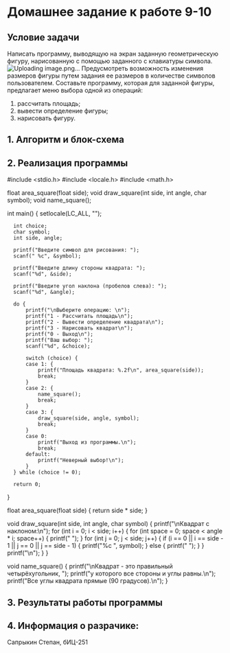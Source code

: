 # Домашнее задание к работе 9-10
## Условие задачи
Написать программу, выводящую на экран заданную геометрическую фигуру, нарисованную с помощью заданного с клавиатуры символа.
![Uploading image.png…]()
Предусмотреть возможность изменения размеров фигуры путем задания ее размеров в количестве символов пользователем. Составьте программу, которая для заданной фигуры, предлагает меню выбора одной из операций:

1) рассчитать площадь;
2) вывести определение фигуры;
3) нарисовать фигуру.
## 1. Алгоритм и блок-схема
## 2. Реализация программы
  #include <stdio.h>
  #include <locale.h>
  #include <math.h>
  
  float area_square(float side);
  void draw_square(int side, int angle, char symbol);
  void name_square();
  
  int main() {
      setlocale(LC_ALL, "");
  
      int choice;
      char symbol;
      int side, angle;
  
      printf("Введите символ для рисования: ");
      scanf(" %c", &symbol);
  
      printf("Введите длину стороны квадрата: ");
      scanf("%d", &side);
  
      printf("Введите угол наклона (пробелов слева): ");
      scanf("%d", &angle);
  
      do {
          printf("\nВыберите операцию: \n");
          printf("1 - Рассчитать площадь\n");
          printf("2 - Вывести определение квадрата\n");
          printf("3 - Нарисовать квадрат\n");
          printf("0 - Выход\n");
          printf("Ваш выбор: ");
          scanf("%d", &choice);
  
          switch (choice) {
          case 1: {
              printf("Площадь квадрата: %.2f\n", area_square(side));
              break;
          }
          case 2: {
              name_square();
              break;
          }
          case 3: {
              draw_square(side, angle, symbol);
              break;
          }
          case 0:
              printf("Выход из программы.\n");
              break;
          default:
              printf("Неверный выбор!\n");
          }
      } while (choice != 0);
  
      return 0;
  }
  
  float area_square(float side) {
      return side * side;
  }
  
  void draw_square(int side, int angle, char symbol) {
      printf("\nКвадрат с наклоном:\n");
      for (int i = 0; i < side; i++) {
          for (int space = 0; space < angle * i; space++) {
              printf(" ");
          }
          for (int j = 0; j < side; j++) {
              if (i == 0 || i == side - 1 || j == 0 || j == side - 1) {
                  printf("%c ", symbol);
              }
              else {
                  printf("  ");
              }
          }
          printf("\n");
      }
  }
  
  void name_square() {
      printf("\nКвадрат - это правильный четырёхугольник, ");
      printf("у которого все стороны и углы равны.\n");
      printf("Все углы квадрата прямые (90 градусов).\n");
  }
## 3. Результаты работы программы
## 4. Информация о разрачике: 
Сапрыкин Степан, бИЦ-251
